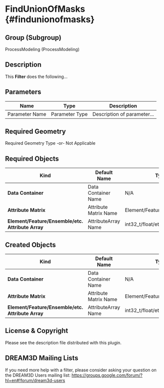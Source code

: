FindUnionOfMasks {#findunionofmasks}
=============

## Group (Subgroup) ##
ProcessModeling (ProcessModeling)

## Description ##
This **Filter** does the following...

## Parameters ##

| Name | Type | Description |
|------|------|-------------|
| Parameter Name | Parameter Type | Description of parameter... |

## Required Geometry ###

Required Geometry Type -or- Not Applicable

## Required Objects ##

| Kind | Default Name | Type | Component Dimensions | Description |
|------|--------------|------|----------------------|-------------|
| **Data Container** | Data Container Name | N/A | N/A | Description of object... |
| **Attribute Matrix** | Attribute Matrix Name | Element/Feature/Ensemble/etc. | N/A | Description of object... |
| **Element/Feature/Ensemble/etc. Attribute Array** | AttributeArray Name | int32_t/float/etc. | (1)/(3)/etc. | Description of object... |

## Created Objects ##

| Kind | Default Name | Type | Component Dimensions | Description |
|------|--------------|------|----------------------|-------------|
| **Data Container** | Data Container Name | N/A | N/A | Description of object... |
| **Attribute Matrix** | Attribute Matrix Name | Element/Feature/Ensemble/etc. | N/A | Description of object... |
| **Element/Feature/Ensemble/etc. Attribute Array** | AttributeArray Name | int32_t/float/etc. | (1)/(3)/etc. | Description of object... |

## License & Copyright ##

Please see the description file distributed with this plugin.

## DREAM3D Mailing Lists ##

If you need more help with a filter, please consider asking your question on the DREAM3D Users mailing list:
https://groups.google.com/forum/?hl=en#!forum/dream3d-users